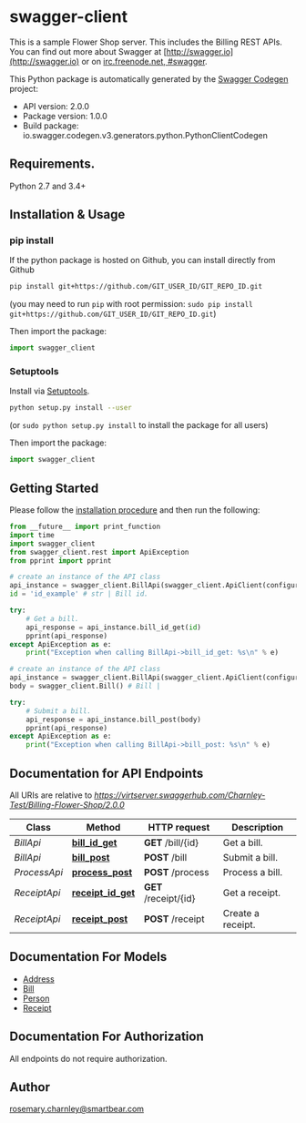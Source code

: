 # swagger-client
This is a sample Flower Shop server.   This includes the Billing REST APIs. You can find out more about Swagger at [http://swagger.io](http://swagger.io) or on [irc.freenode.net, #swagger](http://swagger.io/irc/). 

This Python package is automatically generated by the [Swagger Codegen](https://github.com/swagger-api/swagger-codegen) project:

- API version: 2.0.0
- Package version: 1.0.0
- Build package: io.swagger.codegen.v3.generators.python.PythonClientCodegen

## Requirements.

Python 2.7 and 3.4+

## Installation & Usage
### pip install

If the python package is hosted on Github, you can install directly from Github

```sh
pip install git+https://github.com/GIT_USER_ID/GIT_REPO_ID.git
```
(you may need to run `pip` with root permission: `sudo pip install git+https://github.com/GIT_USER_ID/GIT_REPO_ID.git`)

Then import the package:
```python
import swagger_client 
```

### Setuptools

Install via [Setuptools](http://pypi.python.org/pypi/setuptools).

```sh
python setup.py install --user
```
(or `sudo python setup.py install` to install the package for all users)

Then import the package:
```python
import swagger_client
```

## Getting Started

Please follow the [installation procedure](#installation--usage) and then run the following:

```python
from __future__ import print_function
import time
import swagger_client
from swagger_client.rest import ApiException
from pprint import pprint

# create an instance of the API class
api_instance = swagger_client.BillApi(swagger_client.ApiClient(configuration))
id = 'id_example' # str | Bill id.

try:
    # Get a bill.
    api_response = api_instance.bill_id_get(id)
    pprint(api_response)
except ApiException as e:
    print("Exception when calling BillApi->bill_id_get: %s\n" % e)

# create an instance of the API class
api_instance = swagger_client.BillApi(swagger_client.ApiClient(configuration))
body = swagger_client.Bill() # Bill | 

try:
    # Submit a bill.
    api_response = api_instance.bill_post(body)
    pprint(api_response)
except ApiException as e:
    print("Exception when calling BillApi->bill_post: %s\n" % e)
```

## Documentation for API Endpoints

All URIs are relative to *https://virtserver.swaggerhub.com/Charnley-Test/Billing-Flower-Shop/2.0.0*

Class | Method | HTTP request | Description
------------ | ------------- | ------------- | -------------
*BillApi* | [**bill_id_get**](docs/BillApi.md#bill_id_get) | **GET** /bill/{id} | Get a bill.
*BillApi* | [**bill_post**](docs/BillApi.md#bill_post) | **POST** /bill | Submit a bill.
*ProcessApi* | [**process_post**](docs/ProcessApi.md#process_post) | **POST** /process | Process a bill.
*ReceiptApi* | [**receipt_id_get**](docs/ReceiptApi.md#receipt_id_get) | **GET** /receipt/{id} | Get a receipt.
*ReceiptApi* | [**receipt_post**](docs/ReceiptApi.md#receipt_post) | **POST** /receipt | Create a receipt.

## Documentation For Models

 - [Address](docs/Address.md)
 - [Bill](docs/Bill.md)
 - [Person](docs/Person.md)
 - [Receipt](docs/Receipt.md)

## Documentation For Authorization

 All endpoints do not require authorization.


## Author

rosemary.charnley@smartbear.com
